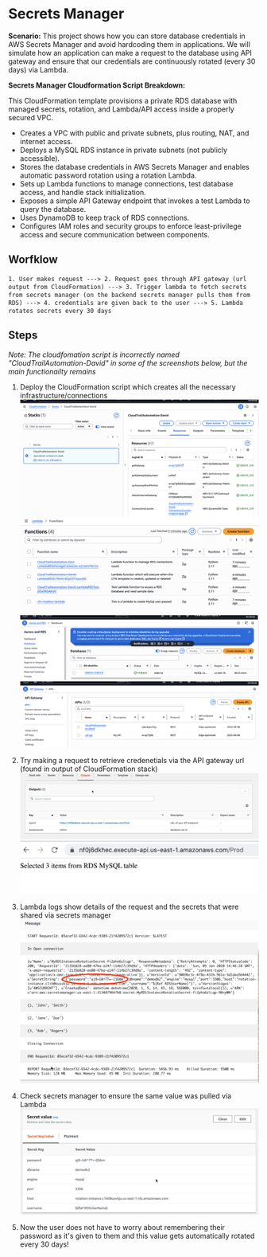 # Secrets Manager

**Scenario:** This project shows how you can store database credentials in AWS Secrets Manager and avoid hardcoding them in applications. We will simulate how an application can make a request to the database using API gateway and ensure that our credentials are continuously rotated (every 30 days) via Lambda.

**Secrets Manager Cloudformation Script Breakdown:**

This CloudFormation template provisions a private RDS database with managed secrets, rotation, and Lambda/API access inside a properly secured VPC.

* Creates a VPC with public and private subnets, plus routing, NAT, and internet access.
* Deploys a MySQL RDS instance in private subnets (not publicly accessible).
* Stores the database credentials in AWS Secrets Manager and enables automatic password rotation using a rotation Lambda.
* Sets up Lambda functions to manage connections, test database access, and handle stack initialization.
* Exposes a simple API Gateway endpoint that invokes a test Lambda to query the database.
* Uses DynamoDB to keep track of RDS connections.
* Configures IAM roles and security groups to enforce least-privilege access and secure communication between components.

## Worfklow
```
1. User makes request ---> 2. Request goes through API gateway (url output from CloudFormation) ---> 3. Trigger lambda to fetch secrets from secrets manager (on the backend secrets manager pulls them from RDS) ---> 4. credentials are given back to the user ---> 5. Lambda rotates secrets every 30 days
```

## Steps
*Note: The cloudfomation script is incorrectly named "CloudTrailAutomation-David" in some of the screenshots below, but the main functionailty remains*

1. Deploy the CloudFormation script which creates all the necessary infrastructure/connections
![Alt text](photos/cloudformation1.png)
![Alt text](photos/lambda1.png)
![Alt text](photos/rds1.png)
![Alt text](photos/api1.png)

2. Try making a request to retrieve credenetials via the API gateway url (found in output of CloudFormation stack)
![Alt text](photos/api2.png)
![Alt text](photos/api3.png)

3. Lambda logs show details of the request and the secrets that were shared via secrets manager
![Alt text](photos/lambda2.png)

4. Check secrets manager to ensure the same value was pulled via Lambda
![Alt text](photos/secrets_manager1.png)

5. Now the user does not have to worry about remembering their password as it's given to them and this value gets automatically rotated every 30 days!
